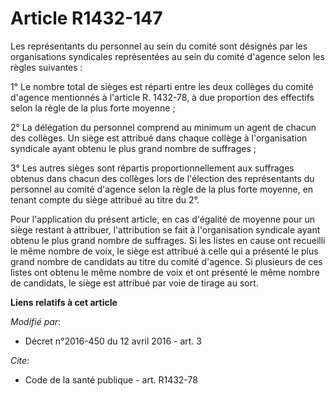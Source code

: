 # Article R1432-147

Les représentants du personnel au sein du comité sont désignés par les organisations syndicales représentées au sein du
comité d'agence selon les règles suivantes : 

1° Le nombre total de sièges est réparti entre les deux collèges du comité d'agence mentionnés à l'article R. 1432-78, à due
proportion des effectifs selon la règle de la plus forte moyenne ; 

2° La délégation du personnel comprend au minimum un agent de chacun des collèges. Un siège est attribué dans chaque collège
à l'organisation syndicale ayant obtenu le plus grand nombre de suffrages ; 

3° Les autres sièges sont répartis proportionnellement aux suffrages obtenus dans chacun des collèges lors de l'élection des
représentants du personnel au comité d'agence selon la règle de la plus forte moyenne, en tenant compte du siège attribué au
titre du 2°. 

Pour l'application du présent article, en cas d'égalité de moyenne pour un siège restant à attribuer, l'attribution se fait à
l'organisation syndicale ayant obtenu le plus grand nombre de suffrages. Si les listes en cause ont recueilli le même nombre
de voix, le siège est attribué à celle qui a présenté le plus grand nombre de candidats au titre du comité d'agence. Si
plusieurs de ces listes ont obtenu le même nombre de voix et ont présenté le même nombre de candidats, le siège est attribué
par voie de tirage au sort.

**Liens relatifs à cet article**

_Modifié par_:

  - Décret n°2016-450 du 12 avril 2016 - art. 3

_Cite_:

  - Code de la santé publique - art. R1432-78
